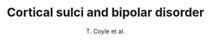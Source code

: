 ---
cat: gaia
subcat: architecture
bestof: false
author: T. Coyle et al.
title: Cortical sulci and bipolar disorder
journal: NeuroReport
year: 2006
type: article
---